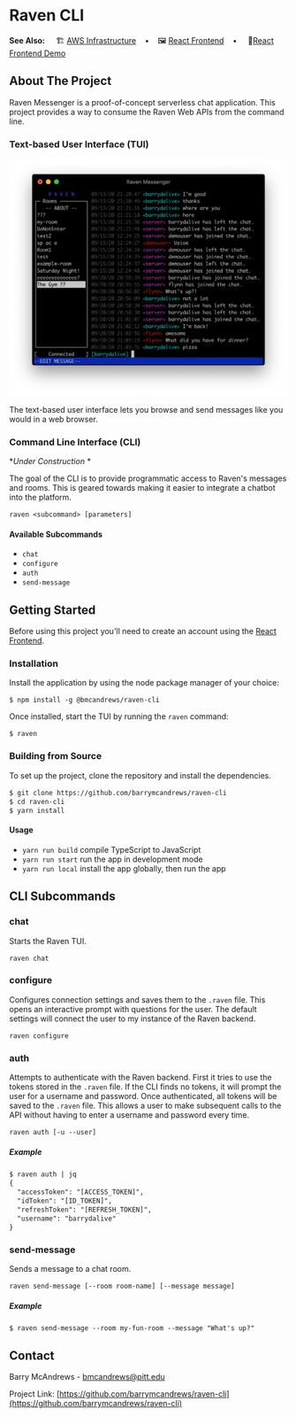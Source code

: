 # Raven CLI
**See Also:** &nbsp;&nbsp;&nbsp;&nbsp;&#127959; [AWS Infrastructure](https://github.com/barrymcandrews/raven-iac)&nbsp;&nbsp;&nbsp;&nbsp;&bull;&nbsp;&nbsp;&nbsp;&nbsp;🖼️ [React Frontend](https://github.com/barrymcandrews/raven-react)&nbsp;&nbsp;&nbsp;&nbsp;&bull;&nbsp;&nbsp;&nbsp;&nbsp; 🚀[React Frontend Demo](https://raven.bmcandrews.com)



## About The Project
Raven Messenger is a proof-of-concept serverless chat application. This project provides a way to consume the Raven Web APIs from the command line.

### Text-based User Interface (TUI)

<img src="docs/raven-cli.png" width="600">

The text-based user interface lets you browse and send messages like you would in a web browser. 

### Command Line Interface (CLI) 
*_Under Construction_ *

The goal of the CLI is to provide programmatic access to Raven's messages and rooms. This is geared towards making it easier to integrate a chatbot into the platform.

```
raven <subcommand> [parameters]
```

#### Available Subcommands

* `chat`
* `configure`
* `auth` 
* `send-message`

 
## Getting Started
Before using this project you'll need to create an account using the [React Frontend](https://github.com/barrymcandrews/raven-react). 

### Installation

Install the application by using the node package manager of your choice:

```
$ npm install -g @bmcandrews/raven-cli
```

Once installed, start the TUI by running the `raven` command:  

```
$ raven
```

### Building from Source

To set up the project, clone the repository and install the dependencies.


```
$ git clone https://github.com/barrymcandrews/raven-cli
$ cd raven-cli
$ yarn install
```

#### Usage

 * `yarn run build`  compile TypeScript to JavaScript
 * `yarn run start`  run the app in development mode
 * `yarn run local`  install the app globally, then run the app



## CLI Subcommands

### chat
Starts the Raven TUI. 

```
raven chat
```

### configure
Configures connection settings and saves them to the `.raven` file. This opens an interactive prompt with questions for the user. The default settings will connect the user to my instance of the Raven backend.

```
raven configure
```



### auth
Attempts to authenticate with the Raven backend. First it tries to use the tokens stored in the `.raven` file. If the CLI finds no tokens, it will prompt the user for a username and password. Once authenticated, all tokens will be saved to the `.raven` file. This allows a user to make subsequent calls to the API without having to enter a username and password every time.

```
raven auth [-u --user]
```
##### Example 
```
$ raven auth | jq
{
  "accessToken": "[ACCESS_TOKEN]",
  "idToken": "[ID_TOKEN]",
  "refreshToken": "[REFRESH_TOKEN]",
  "username": "barrydalive"
}
```

### send-message
Sends a message to a chat room. 

```
raven send-message [--room room-name] [--message message]
```
##### Example 
```
$ raven send-message --room my-fun-room --message "What's up?"
```


## Contact

Barry McAndrews - bmcandrews@pitt.edu

Project Link: [https://github.com/barrymcandrews/raven-cli](https://github.com/barrymcandrews/raven-cli)
